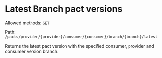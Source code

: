# Latest Branch pact versions

 Allowed methods: `GET`

 Path: `/pacts/provider/{provider}/consumer/{consumer}/branch/{branch}/latest`

 Returns the latest pact version with the specified consumer, provider and consumer version branch.